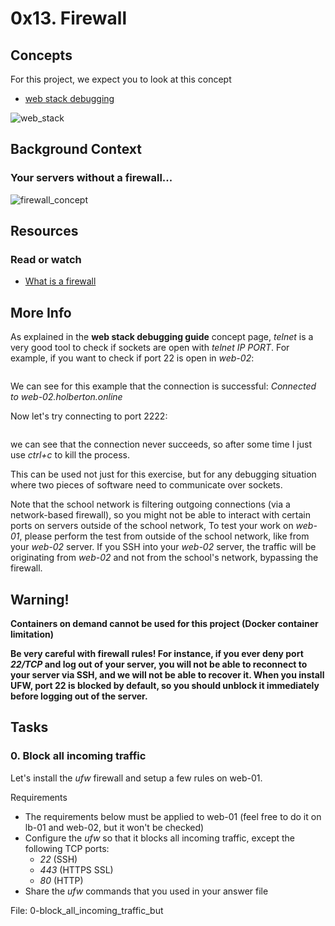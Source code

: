 # 0x13. Firewall

## Concepts
For this project, we expect you to look at this concept
* [web stack debugging]()

![web_stack]()

## Background Context
### Your servers without a firewall...

![firewall_concept]()

## Resources
### Read or watch
* [What is a firewall]()

## More Info
As explained in the **web stack debugging guide** concept page, *telnet* is a very good tool to check if sockets are open with *telnet IP PORT*. For example, if you want to check if port 22 is open in *web-02*:

```

```

We can see for this example that the connection is successful: *Connected to web-02.holberton.online*

Now let's try connecting to port 2222:

```

```

we can see that the connection never succeeds, so after some time I just use *ctrl+c* to kill the process.

This can be used not just for this exercise, but for any debugging situation where two pieces of software need to communicate over sockets.

Note that the school network is filtering outgoing connections (via a network-based firewall), so you might not be able to interact with certain ports on servers outside of the school network, To test your work on *web-01*, please perform the test from outside of the school network, like from your *web-02* server. If you SSH into your *web-02* server, the traffic will be originating from *web-02* and not from the school's network, bypassing the firewall.

## **Warning!**
**Containers on demand cannot be used for this project (Docker container limitation)**

**Be very careful with firewall rules! For instance, if you ever deny port *22/TCP* and log out of your server, you will not be able to reconnect to your server via SSH, and we will not be able to recover it. When you install UFW, port 22 is blocked by default, so you should unblock it immediately before logging out of the server.**

## Tasks
### 0. Block all incoming traffic
Let's install the *ufw* firewall and setup a few rules on web-01.

Requirements
* The requirements below must be applied to web-01 (feel free to do it on lb-01 and web-02, but it won't be checked)
* Configure the *ufw* so that it blocks all incoming traffic, except the following TCP ports:
	* *22* (SSH)
	* *443* (HTTPS SSL)
	* *80* (HTTP)
* Share the *ufw* commands that you used in your answer file

File: 0-block_all_incoming_traffic_but
